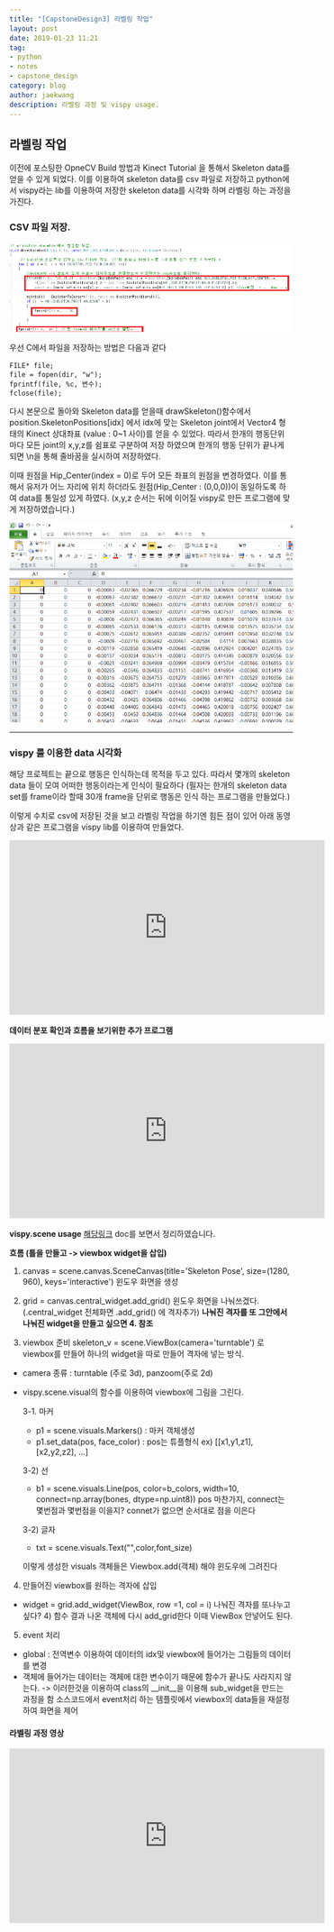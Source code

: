 ```yaml
---
title: "[CapstoneDesign3] 라벨링 작업"
layout: post
date: 2019-01-23 11:21
tag:
- python
- notes
- capstone_design
category: blog
author: jaekwang
description: 라벨링 과정 및 vispy usage.
---
```


## 라벨링 작업

이전에 포스팅한 OpneCV Build 방법과 Kinect Tutorial 을 통해서 Skeleton data를 얻을 수
있게 되었다. 이를 이용하여 skeleton data를 csv 파일로 저장하고 python에서 vispy라는 lib를
이용하여  저장한 skeleton data를 시각화 하며 라벨링 하는 과정을 가진다.  

### CSV 파일 저장.
![img](../assets/images/labeling/24.PNG)

우선 C에서 파일을 저장하는 방법은 다음과 같다
~~~
FILE* file;
file = fopen(dir, "w");
fprintf(file, %c, 변수);
fclose(file);
~~~
다시 본문으로 돌아와 Skeleton data를 얻을때 drawSkeleton()함수에서
position.SkeletonPositions[idx] 에서 idx에 맞는 Skeleton joint에서 Vector4 형태의
Kinect 상대좌표 (value : 0~1 사이)를 얻을 수 있었다.
따라서 한개의 행동단위 마다 모든 joint의 x,y,z를 쉼표로 구분하여 저장 하였으며
한개의 행동 단위가 끝나게 되면 \n을 통해 줄바꿈을 실시하여 저장하였다.

이때 원점을 Hip_Center(index = 0)로 두어 모든 좌표의 원점을 변경하였다.
이를 통해서 유저가 어느 자리에 위치 하더라도 원점(Hip_Center : (0,0,0))이 동일하도록 하여
data를 통일성 있게 하였다.
(x,y,z 순서는 뒤에 이어질 vispy로 만든 프로그램에 맞게 저장하였습니다.)

![img](../assets/images/labeling/25.PNG)

---

### vispy 를 이용한 data 시각화

해당 프로젝트는 끝으로 행동은 인식하는데 목적을 두고 있다.
따라서 몇개의 skeleton data 들이 모여 어떠한 행동이라는게 인식이 필요하다
(필자는 한개의 skeleton data set를 frame이라 할때 30개 frame을 단위로 행동은 인식
 하는 프로그램을 만들었다.)

 이렇게 수치로 csv에 저장된 것을 보고 라벨링 작업을 하기엔 힘든 점이 있어
 아래 동영상과 같은 프로그램을 vispy lib를 이용하여 만들었다.

<iframe width="560" height="310" src="https://www.youtube.com/embed/gIQbT2ZRu3A" frameborder="0" allowfullscreen></iframe>

**데이터 분포 확인과 흐름을 보기위한 추가 프로그램**
<iframe width="560" height="310" src="https://www.youtube.com/embed/LBFqX-t0xSM" frameborder="0" allowfullscreen></iframe>


**vispy.scene usage**
[해당링크](http://vispy.org/) doc를 보면서 정리하였습니다.

**흐름 (틀을 만들고 -> viewbox widget을 삽입)**
1. canvas =  scene.canvas.SceneCanvas(title='Skeleton Pose', size=(1280, 960), keys='interactive')
윈도우 화면을 생성

2. grid = canvas.central_widget.add_grid()
윈도우 화면을 나눠쓰겠다.(.central_widget 전체화면 .add_grid() 에 격자추가)
**나눠진 격자를 또 그안에서 나눠진 widget을 만들고 싶으면 4. 참조**

3. viewbox 준비
skeleton_v = scene.ViewBox(camera='turntable') 로 viewbox를 만들어 하나의 widget을 따로 만들어 격자에 넣는 방식.

- camera 종류 : turntable (주로 3d), panzoom(주로 2d)
- vispy.scene.visual의 함수를 이용하여 viewbox에 그림을 그린다.

  3-1. 마커
    - p1 = scene.visuals.Markers() : 마커 객체생성
    - p1.set_data(pos, face_color) : pos는 튜플형식 ex) [[x1,y1,z1], [x2,y2,z2], ...]

  3-2) 선
    - b1 = scene.visuals.Line(pos, color=b_colors, width=10, connect=np.array(bones, dtype=np.uint8))
      pos 마찬가지, connect는 몇번점과 몇번점을 이을지?
      connet가 없으면 순서대로 점을 이은다

  3-2) 글자
  - txt = scene.visuals.Text("",color,font_size)

  이렇게 생성한 visuals 객체들은 Viewbox.add(객체) 해야 윈도우에 그려진다

4. 만들어진 viewbox를 원하는 격자에 삽입
 - widget =  grid.add_widget(ViewBox, row =1, col = i)
  나눠진 격자를 또나누고 싶다? 4) 함수 결과 나온 객체에 다시 add_grid한다 이때 ViewBox 안넣어도 된다.

5. event 처리
  - global : 전역변수 이용하여 데이터의 idx및 viewbox에 들어가는 그림들의 데이터를 변경
  - 객체에 들어가는 데이터는 객체에 대한 변수이기 때문에 함수가 끝나도 사라지지 않는다.
  -> 이러한것을 이용하여 class의 __init__을 이용해 sub_widget을 만드는 과정을 함 소스코드에서
   event처리 하는 템플릿에서 viewbox의 data들을 재설정하여 화면을 제어


#### 라벨링 과정 영상

<iframe width="560" height="310" src="https://www.youtube.com/embed/-tBS5io9EgY" frameborder="0" allowfullscreen></iframe>
